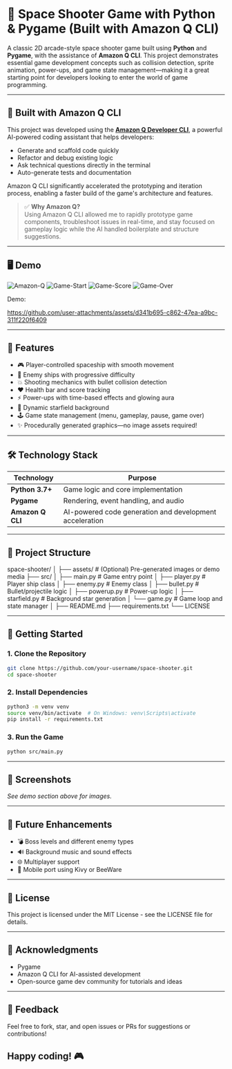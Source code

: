 # 🚀 Space Shooter Game with Python & Pygame (Built with Amazon Q CLI)

A classic 2D arcade-style space shooter game built using **Python** and **Pygame**, with the assistance of **Amazon Q CLI**. This project demonstrates essential game development concepts such as collision detection, sprite animation, power-ups, and game state management—making it a great starting point for developers looking to enter the world of game programming.

---

## 🤖 Built with Amazon Q CLI

This project was developed using the [**Amazon Q Developer CLI**](https://docs.aws.amazon.com/amazonq/latest/dev/what-is-amazon-q-cli.html), a powerful AI-powered coding assistant that helps developers:

- Generate and scaffold code quickly
- Refactor and debug existing logic
- Ask technical questions directly in the terminal
- Auto-generate tests and documentation

Amazon Q CLI significantly accelerated the prototyping and iteration process, enabling a faster build of the game's architecture and features.

> ✅ **Why Amazon Q?**  
> Using Amazon Q CLI allowed me to rapidly prototype game components, troubleshoot issues in real-time, and stay focused on gameplay logic while the AI handled boilerplate and structure suggestions.

---

## 🖥️ Demo

![Amazon-Q](Documents/Screenshorts/images/Amzon-Q.png)
![Game-Start](Documents/Screenshorts/images/Game-Start.png)
![Game-Score](Documents/Screenshorts/images/Game-Score.png)
![Game-Over](Documents/Screenshorts/images/Game-Over.png)

Demo: 

https://github.com/user-attachments/assets/d341b695-c862-47ea-a9bc-311f220f6409

---

## 🧩 Features

- 🎮 Player-controlled spaceship with smooth movement
- 👾 Enemy ships with progressive difficulty
- 💥 Shooting mechanics with bullet collision detection
- ❤️ Health bar and score tracking
- ⚡ Power-ups with time-based effects and glowing aura
- 🌌 Dynamic starfield background
- 🕹️ Game state management (menu, gameplay, pause, game over)
- ✨ Procedurally generated graphics—no image assets required!

---

## 🛠 Technology Stack

| Technology | Purpose |
|------------|---------|
| **Python 3.7+** | Game logic and core implementation |
| **Pygame** | Rendering, event handling, and audio |
| **Amazon Q CLI** | AI-powered code generation and development acceleration |

---
## 📁 Project Structure

space-shooter/
│
├── assets/ # (Optional) Pre-generated images or demo media
├── src/
│   ├── main.py # Game entry point
│   ├── player.py # Player ship class
│   ├── enemy.py # Enemy class
│   ├── bullet.py # Bullet/projectile logic
│   ├── powerup.py # Power-up logic
│   ├── starfield.py # Background star generation
│   └── game.py # Game loop and state manager
│
├── README.md
├── requirements.txt
└── LICENSE

---

## 🚀 Getting Started

### 1. Clone the Repository

```bash
git clone https://github.com/your-username/space-shooter.git
cd space-shooter
```

### 2. Install Dependencies

```bash
python3 -m venv venv
source venv/bin/activate  # On Windows: venv\Scripts\activate
pip install -r requirements.txt
```

### 3. Run the Game

```bash
python src/main.py
```

---

## 📸 Screenshots

*See demo section above for images.*

---

## 🧪 Future Enhancements

- 💣 Boss levels and different enemy types
- 🔊 Background music and sound effects
- 🌐 Multiplayer support
- 📱 Mobile port using Kivy or BeeWare

---

## 📄 License

This project is licensed under the MIT License - see the LICENSE file for details.

---

## 🙌 Acknowledgments

- Pygame
- Amazon Q CLI for AI-assisted development
- Open-source game dev community for tutorials and ideas

---

## 💬 Feedback

Feel free to fork, star, and open issues or PRs for suggestions or contributions!

Happy coding! 🎮
---

